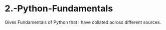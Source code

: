 # 2.-Python-Fundamentals
Gives Fundamentals of Python that I have collated across different sources.

